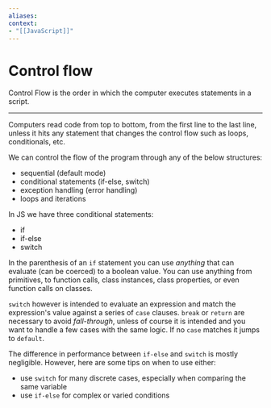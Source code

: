 ```yaml
---
aliases:
context:
- "[[JavaScript]]"
---
```


# Control flow

Control Flow is the order in which the computer executes statements in a script.

---
Computers read code from top to bottom, from the first line to the last line, unless it hits any statement that changes the control flow such as loops, conditionals, etc.

We can control the flow of the program through any of the below structures:
- sequential (default mode)
- conditional statements (if-else, switch)
- exception handling (error handling)
- loops and iterations

In JS we have three conditional statements:
- if
- if-else
- switch

In the parenthesis of an `if` statement you can use *anything* that can evaluate (can be coerced) to a boolean value.
You can use anything from primitives, to function calls, class instances, class properties, or even function calls on classes.

`switch` however is intended to evaluate an expression and match the expression's value against a series of `case` clauses.
`break` or `return` are necessary to avoid *fall-through*, unless of course it is intended and you want to handle a few cases with the same logic.
If no `case` matches it jumps to `default`.

The difference in performance between `if-else` and `switch` is mostly negligible.
However, here are some tips on when to use either:
- use `switch` for many discrete cases, especially when comparing the same variable
- use `if-else` for complex or varied conditions
